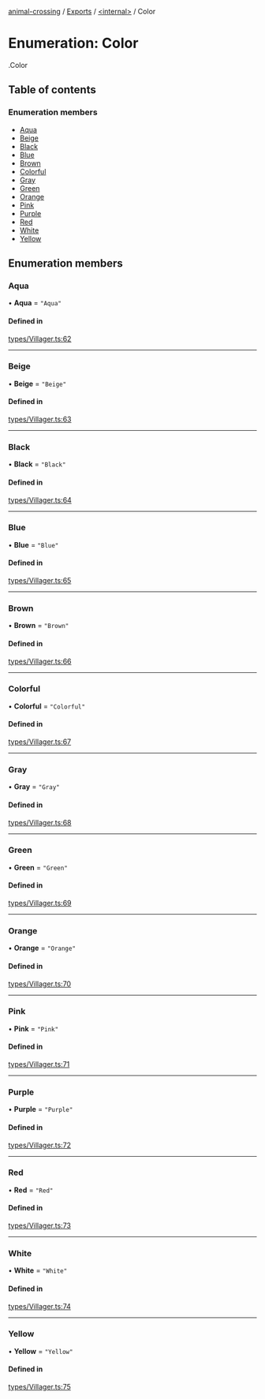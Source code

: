 [animal-crossing](../README.md) / [Exports](../modules.md) / [<internal\>](../modules/internal_.md) / Color

# Enumeration: Color

[<internal>](../modules/internal_.md).Color

## Table of contents

### Enumeration members

- [Aqua](internal_.Color-2.md#aqua)
- [Beige](internal_.Color-2.md#beige)
- [Black](internal_.Color-2.md#black)
- [Blue](internal_.Color-2.md#blue)
- [Brown](internal_.Color-2.md#brown)
- [Colorful](internal_.Color-2.md#colorful)
- [Gray](internal_.Color-2.md#gray)
- [Green](internal_.Color-2.md#green)
- [Orange](internal_.Color-2.md#orange)
- [Pink](internal_.Color-2.md#pink)
- [Purple](internal_.Color-2.md#purple)
- [Red](internal_.Color-2.md#red)
- [White](internal_.Color-2.md#white)
- [Yellow](internal_.Color-2.md#yellow)

## Enumeration members

### Aqua

• **Aqua** = `"Aqua"`

#### Defined in

[types/Villager.ts:62](https://github.com/Norviah/animal-crossing/blob/d6e407b/module/types/Villager.ts#L62)

___

### Beige

• **Beige** = `"Beige"`

#### Defined in

[types/Villager.ts:63](https://github.com/Norviah/animal-crossing/blob/d6e407b/module/types/Villager.ts#L63)

___

### Black

• **Black** = `"Black"`

#### Defined in

[types/Villager.ts:64](https://github.com/Norviah/animal-crossing/blob/d6e407b/module/types/Villager.ts#L64)

___

### Blue

• **Blue** = `"Blue"`

#### Defined in

[types/Villager.ts:65](https://github.com/Norviah/animal-crossing/blob/d6e407b/module/types/Villager.ts#L65)

___

### Brown

• **Brown** = `"Brown"`

#### Defined in

[types/Villager.ts:66](https://github.com/Norviah/animal-crossing/blob/d6e407b/module/types/Villager.ts#L66)

___

### Colorful

• **Colorful** = `"Colorful"`

#### Defined in

[types/Villager.ts:67](https://github.com/Norviah/animal-crossing/blob/d6e407b/module/types/Villager.ts#L67)

___

### Gray

• **Gray** = `"Gray"`

#### Defined in

[types/Villager.ts:68](https://github.com/Norviah/animal-crossing/blob/d6e407b/module/types/Villager.ts#L68)

___

### Green

• **Green** = `"Green"`

#### Defined in

[types/Villager.ts:69](https://github.com/Norviah/animal-crossing/blob/d6e407b/module/types/Villager.ts#L69)

___

### Orange

• **Orange** = `"Orange"`

#### Defined in

[types/Villager.ts:70](https://github.com/Norviah/animal-crossing/blob/d6e407b/module/types/Villager.ts#L70)

___

### Pink

• **Pink** = `"Pink"`

#### Defined in

[types/Villager.ts:71](https://github.com/Norviah/animal-crossing/blob/d6e407b/module/types/Villager.ts#L71)

___

### Purple

• **Purple** = `"Purple"`

#### Defined in

[types/Villager.ts:72](https://github.com/Norviah/animal-crossing/blob/d6e407b/module/types/Villager.ts#L72)

___

### Red

• **Red** = `"Red"`

#### Defined in

[types/Villager.ts:73](https://github.com/Norviah/animal-crossing/blob/d6e407b/module/types/Villager.ts#L73)

___

### White

• **White** = `"White"`

#### Defined in

[types/Villager.ts:74](https://github.com/Norviah/animal-crossing/blob/d6e407b/module/types/Villager.ts#L74)

___

### Yellow

• **Yellow** = `"Yellow"`

#### Defined in

[types/Villager.ts:75](https://github.com/Norviah/animal-crossing/blob/d6e407b/module/types/Villager.ts#L75)
